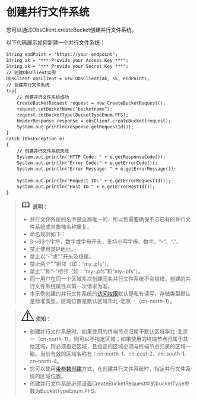 # 创建并行文件系统<a name="ZH-CN_TOPIC_0193596301"></a>

您可以通过ObsClient.createBucket创建并行文件系统。

以下代码展示如何新建一个并行文件系统：

```
String endPoint = "https://your-endpoint";
String ak = "*** Provide your Access Key ***";
String sk = "*** Provide your Secret Key ***";
// 创建ObsClient实例
ObsClient obsClient = new ObsClient(ak, sk, endPoint);
// 创建并行文件系统
try{
    // 创建并行文件系统成功
    CreateBucketRequest request = new CreateBucketRequest();
    request.setBucketName("bucketname");
    request.setBucketType(BucketTypeEnum.PFS);
    HeaderResponse response = obsClient.createBucket(request);
    System.out.println(response.getRequestId());
}
catch (ObsException e)
{
    // 创建并行文件系统失败
    System.out.println("HTTP Code: " + e.getResponseCode());
    System.out.println("Error Code:" + e.getErrorCode());
    System.out.println("Error Message: " + e.getErrorMessage());
    
    System.out.println("Request ID:" + e.getErrorRequestId());
    System.out.println("Host ID:" + e.getErrorHostId());
}
```

>![](public_sys-resources/icon-note.gif) **说明：**   
>-   并行文件系统的名字是全局唯一的，所以您需要确保不与已有的并行文件系统或对象桶名称重复。  
>-   命名规则如下：  
>    -   3～63个字符，数字或字母开头，支持小写字母、数字、“-”、“.”。  
>    -   禁止使用类IP地址。  
>    -   禁止以“-”或“.”开头及结尾。  
>    -   禁止两个“.”相邻（如：“my..pfs”）。  
>    -   禁止“.”和“-”相邻（如：“my-.pfs”和“my.-pfs”）。  
>-   同一用户在同一个区域多次创建同名并行文件系统不会报错，创建的并行文件系统属性以第一次请求为准。  
>-   本示例创建的并行文件系统的[访问权限](管理桶访问权限.md)默认是私有读写，存储类型默认是标准类型，区域位置是默认区域华北-北京一（cn-north-1）。  

>![](public_sys-resources/icon-notice.gif) **须知：**   
>-   创建并行文件系统时，如果使用的终端节点归属于默认区域华北-北京一（cn-north-1），则可以不指定区域；如果使用的终端节点归属于其他区域，则必须指定区域，且指定的区域必须与终端节点归属的区域一致。当前有效的区域名称有：cn-north-1、cn-east-2、cn-south-1、cn-north-4。  
>-   您可以使用[带参数创建](创建桶.md#section152782516148)方式，在创建并行文件系统时，指定并行文件系统的区域位置。  
>-   创建并行文件系统必须设置CreateBucketRequest中的bucketType参数为BucketTypeEnum.PFS。  

